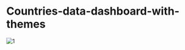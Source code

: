 # Countries-data-dashboard-with-themes
![1](https://github.com/Keshav335/Countries-data-dashboard-with-themes/assets/88079392/5284a87d-eae2-4975-865a-37081c3a76e0)
